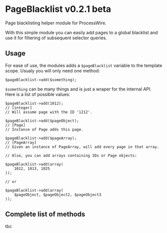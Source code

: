 # PageBlacklist v0.2.1 beta

Page blacklisting helper module for ProcessWire.

With this simple module you can easily add pages to a global blacklist and use it for filtering of subsequent selector queries.

## Usage

For ease of use, the modules adds a ```$pageBlacklist``` variable to the template scope. Usualy you will only need one method:

    $pageBlacklist->add($something);

```$something``` can be many things and is just a wraper for the internal API. Here is a list of possible values:

    $pageBlacklist->add(1012); 
    // [integer]
    // Will assume page with the ID '1212'.
    
    $pageBlacklist->add($pageObject); 
    // [Page]
    // Instance of Page adds this page.
    
    $pageBlacklist->add($pageArray); 
    // [PageArray]
    // Given an instance of PageArray, will add every page in that array.
    
    // Also, you can add arrays containing IDs or Page objects:
    
    $pageBlacklist->add(array(
        1012, 1013, 1025
    ));
    
    // or
    
    $pageBlacklist->add(array(
        $pageObject, $pageObject2, $pageObject3
    ));

## Complete list of methods

tbc